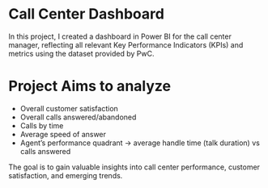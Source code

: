 # Call Center Dashboard

In this project, I created a dashboard in Power BI for the call center manager, reflecting all relevant Key Performance Indicators (KPIs) and metrics using the dataset provided by PwC.


# Project Aims to analyze
* Overall customer satisfaction
* Overall calls answered/abandoned
* Calls by time
* Average speed of answer
* Agent’s performance quadrant -> average handle time (talk duration) vs calls answered

 The goal is to gain valuable insights into call center performance, customer satisfaction, and emerging trends.

